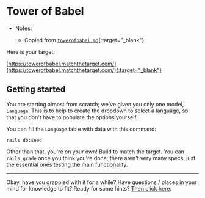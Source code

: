 # Tower of Babel

- Notes:

  - Copied from [`towerofbabel.md`](https://github.com/firstdraft/appdev-chapters/blob/benp-edits/towerofbabel.md){:target="_blank"}

Here is your target:

[https://towerofbabel.matchthetarget.com/](https://towerofbabel.matchthetarget.com/){:target="_blank"}

## Getting started

You are starting almost from scratch; we've given you only one model, `Language`. This is to help to create the dropdown to select a language, so that you don't have to populate the options yourself.

You can fill the `Language` table with data with this command:

```
rails db:seed
```

Other than that, you're on your own! Build to match the target. You can `rails grade` once you think you're done; there aren't very many specs, just the essential ones testing the main functionality.

---

Okay, have you grappled with it for a while? Have questions / places in your mind for knowledge to fit? Ready for some hints? [Then click here](https://chapters.firstdraft.com/chapters/840).

